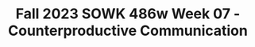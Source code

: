 ---
layout: single_embed_slide
title: "Fall 2023 SOWK 486w Week 07 - Counterproductive Communication"
presentation_id: I7JDZ8
canonical_url: /presentations/I7JDZ8/
slides:
  - slide_name: ../deck-11327-large-0.jpeg
    slide_thumbnail: ../deck-11327-thumb-0.jpeg
    slide_text: >
      <p>COUNTERPRODUCTIVE COMMUNICATION What Doesn’t Work
      Jacob Campbell, Ph.D. LICSW - Fall 2023 - SOWK 486 Heritage University</p>
      
  - slide_name: ../deck-11327-large-1.jpeg
    slide_thumbnail: ../deck-11327-thumb-1.jpeg
    slide_text: >
      <p>BIG BANG THEORY
      Fall 2023 - SOWK 486w
      Counterproductive Communication
      Jacob Campbell, Ph.D. LICSW at Heritage University</p>
      
  - slide_name: ../deck-11327-large-2.jpeg
    slide_thumbnail: ../deck-11327-thumb-2.jpeg
    slide_text: >
      <p>AGENDA ➤
      Parts and best practices of verbal and nonverbal communication
      ➤
      Re ective responding
      ➤
      Barriers to communication
      fl
      Fall 2023 - SOWK 486w
      Counterproductive Communication
      Jacob Campbell, Ph.D. LICSW at Heritage University</p>
      
  - slide_name: ../deck-11327-large-3.jpeg
    slide_thumbnail: ../deck-11327-thumb-3.jpeg
    slide_text: >
      <p>VERBAL AND NONVERBAL BEHAVIOR
      Fall 2023 - SOWK 486w
      Counterproductive Communication
      Lie to Me
      Jacob Campbell, Ph.D. LICSW at Heritage University</p>
      
  - slide_name: ../deck-11327-large-4.jpeg
    slide_thumbnail: ../deck-11327-thumb-4.jpeg
    slide_text: >
      <p>VERBAL AND NONVERBAL BEHAVIOR Verbal
      Paraverbal
      Facial expressions
      (2) to eliminate nonverbal styles that hinder e ective communication (3) to sustain and perhaps increase desirable nonverbal behaviors
      ff
      Fall 2023 - SOWK 486w
      Attentive
      (1) to assess your repetitive nonverbal behaviors
      Listening
      😨😯😬
      Counterproductive Communication
      Eye
      contact
      Body positioning
      Jacob Campbell, Ph.D. LICSW at Heritage University</p>
      
  - slide_name: ../deck-11327-large-5.jpeg
    slide_thumbnail: ../deck-11327-thumb-5.jpeg
    slide_text: >
      <p>THE OPPOSITE OF TALKING ISN’T LISTENING. THE OPPOSITE OF TALKING IS WAITING. Fran Lebowitz
      Fall 2023 - SOWK 486w
      Counterproductive Communication
      Attentive Listening
      Jacob Campbell, Ph.D. LICSW at Heritage University</p>
      
  - slide_name: ../deck-11327-large-6.jpeg
    slide_thumbnail: ../deck-11327-thumb-6.jpeg
    slide_text: >
      <p>PSYCHOMOTOR BEHAVIOR (BODY POSITIONING/POSTURE) Relaxed
      Our posture and body positioning is important in thinking about is one way that we provide information to others.
      Open
      Closed
      Tense
      Fall 2023 - SOWK 486w
      Counterproductive Communication
      Jacob Campbell, Ph.D. LICSW at Heritage University</p>
      
  - slide_name: ../deck-11327-large-7.jpeg
    slide_thumbnail: ../deck-11327-thumb-7.jpeg
    slide_text: >
      <p>POSTURE Recommended
      Not Recommended
      ➤ ➤ ➤ ➤ ➤ ➤ ➤
      Fall 2023 - SOWK 486w fi
      ➤
      Arms and hands moderately expressive; appropriate gestures Body leaning slightly forward; attentive but relaxed
      fi
      ➤
      Counterproductive Communication
      Rigid body position; arms tightly folded Body turned at an angle to client Fidgeting with hands Squirming or rocking in chair Leaning back or placing feet on desk Hand or ngers over mouth Pointing nger for emphasis
      (Hepworth et al., 2022)
      Jacob Campbell, Ph.D. LICSW at Heritage University</p>
      
  - slide_name: ../deck-11327-large-8.jpeg
    slide_thumbnail: ../deck-11327-thumb-8.jpeg
    slide_text: >
      <p>EYE CONTACT ➤
      Eye contact is important in establishing rapport with clients
      ➤
      It is important to remember that eye contact varies among di erent cultural backgrounds.
      Fall 2023 - SOWK 486w
      Moderate Eye Contact Counterproductive Communication
      Constant Eye Contact
      Jacob Campbell, Ph.D. LICSW at Heritage University ff
      No Eye Contact</p>
      
  - slide_name: ../deck-11327-large-9.jpeg
    slide_thumbnail: ../deck-11327-thumb-9.jpeg
    slide_text: >
      <p>FACIAL FEATURES
      Anger
      Disgust
      Fear
      Joy
      Sadness
      Surprise
      Fall 2023 - SOWK 486w
      Counterproductive Communication
      (Mizgajski &amp; Morzy, 2019)
      Jacob Campbell, Ph.D. LICSW at Heritage University</p>
      
  - slide_name: ../deck-11327-large-10.jpeg
    slide_thumbnail: ../deck-11327-thumb-10.jpeg
    slide_text: >
      <p>FACIAL EXPRESSIONS Recommended
      Not Recommended ➤
      ➤ ➤ ➤ ➤
      Direct eye contact (except when culturally proscribed) Warmth and concern reflected in facial expression Eyes at same level as client’s Appropriately varied and animated facial expressions Mouth relaxed; occasional smiles
      ➤ ➤ ➤ ➤ ➤ ➤
      ➤
      Fall 2023 - SOWK 486w fi
      ➤
      Avoidance of eye contact Staring or xating on person or object Lifting eyebrow critically Eye level higher or lower than client’s Nodding head excessively Yawning Frozen or rigid facial expressions Inappropriate slight smile Pursing or biting lips
      Counterproductive Communication
      (Hepworth et al., 2022)
      Jacob Campbell, Ph.D. LICSW at Heritage University</p>
      
  - slide_name: ../deck-11327-large-11.jpeg
    slide_thumbnail: ../deck-11327-thumb-11.jpeg
    slide_text: >
      <p>BODY POSITIONING
      Fall 2023 - SOWK 486w
      Counterproductive Communication
      12’ +
      Public
      4’ - 12’
      Social
      18”- 4’
      Personal
      Intimate
      0-18”
      Jacob Campbell, Ph.D. LICSW at Heritage University</p>
      
  - slide_name: ../deck-11327-large-12.jpeg
    slide_thumbnail: ../deck-11327-thumb-12.jpeg
    slide_text: >
      <p>PHYSICAL PROXIMITY Recommended
      ➤
      Three to five feet between chairs
      Fall 2023 - SOWK 486w
      Not Recommended
      ➤ ➤
      Counterproductive Communication
      Excessive closeness or distance Talking across desk or other barrier
      (Hepworth et al., 2022)
      Jacob Campbell, Ph.D. LICSW at Heritage University</p>
      
  - slide_name: ../deck-11327-large-13.jpeg
    slide_thumbnail: ../deck-11327-thumb-13.jpeg
    slide_text: >
      <p>PARAVERBAL COMMUNICATION
      Tone
      Fall 2023 - SOWK 486w
      Volume
      Counterproductive Communication
      Cadence
      Jacob Campbell, Ph.D. LICSW at Heritage University</p>
      
  - slide_name: ../deck-11327-large-14.jpeg
    slide_thumbnail: ../deck-11327-thumb-14.jpeg
    slide_text: >
      <p>TONE OF VOICE
      HOW CAN I HELP YOU Fall 2023 - SOWK 486w
      Counterproductive Communication
      Jacob Campbell, Ph.D. LICSW at Heritage University</p>
      
  - slide_name: ../deck-11327-large-15.jpeg
    slide_thumbnail: ../deck-11327-thumb-15.jpeg
    slide_text: >
      <p>TONE OF VOICE
      HOW CAN I HELP YOU Fall 2023 - SOWK 486w
      Counterproductive Communication
      Jacob Campbell, Ph.D. LICSW at Heritage University</p>
      
  - slide_name: ../deck-11327-large-16.jpeg
    slide_thumbnail: ../deck-11327-thumb-16.jpeg
    slide_text: >
      <p>TONE OF VOICE
      HOW CAN I HELP YOU Fall 2023 - SOWK 486w
      Counterproductive Communication
      Jacob Campbell, Ph.D. LICSW at Heritage University</p>
      
  - slide_name: ../deck-11327-large-17.jpeg
    slide_thumbnail: ../deck-11327-thumb-17.jpeg
    slide_text: >
      <p>TONE OF VOICE
      HOW CAN I HELP YOU Fall 2023 - SOWK 486w
      Counterproductive Communication
      Jacob Campbell, Ph.D. LICSW at Heritage University</p>
      
  - slide_name: ../deck-11327-large-18.jpeg
    slide_thumbnail: ../deck-11327-thumb-18.jpeg
    slide_text: >
      <p>TONE OF VOICE
      HOW CAN I HELP YOU Fall 2023 - SOWK 486w
      Counterproductive Communication
      Jacob Campbell, Ph.D. LICSW at Heritage University</p>
      
  - slide_name: ../deck-11327-large-19.jpeg
    slide_thumbnail: ../deck-11327-thumb-19.jpeg
    slide_text: >
      <p>VOICE Recommended
      Not Recommended ➤ ➤ ➤
      ➤ ➤ ➤ ➤
      Clearly audible but not loud Warmth in tone of voice Voice modulated to reflect nuances of feeling and emotional tone of client messages Moderate speech tempo
      ➤ ➤ ➤ ➤ ➤ ➤ ➤
      Fall 2023 - SOWK 486w
      Mumbling or speaking inaudibly Monotonic voice Halting speech Frequent grammatical errors Prolonged silences Excessively animated speech Slow, rapid, or staccato speech Nervous laughter Consistent clearing of throat Speaking loudly
      Counterproductive Communication
      (Hepworth et al., 2022)
      Jacob Campbell, Ph.D. LICSW at Heritage University</p>
      
  - slide_name: ../deck-11327-large-20.jpeg
    slide_thumbnail: ../deck-11327-thumb-20.jpeg
    slide_text: >
      <p>VERBAL COMMUNICATION
      Barriers
      In Intent Lack of Clarity Vagueness Cultural Difference
      External Environment Noise and Distractions
      Divided Attention Other Concerns Biases
      Message
      Intent
      Fall 2023 - SOWK 486w
      In Impact
      Counterproductive Communication
      Impact
      (Kirst-Ashman and Hull, 2015)
      Jacob Campbell, Ph.D. LICSW at Heritage University</p>
      
  - slide_name: ../deck-11327-large-21.jpeg
    slide_thumbnail: ../deck-11327-thumb-21.jpeg
    slide_text: >
      <p>I am Home
      EXAMPLE OF SOMEBODY SHARING INTENSE FEELINGS From LaGravenese, R. (2007, January 5). Freedom Writers [Drama]. Paramount Pictures.
      Fall 2023 - SOWK 486w
      Counterproductive Communication
      Jacob Campbell, Ph.D. LICSW at Heritage University</p>
      
  - slide_name: ../deck-11327-large-22.jpeg
    slide_thumbnail: ../deck-11327-thumb-22.jpeg
    slide_text: >
      <p>DISCRETE VERBAL FOLLOWING SKILLS Reflection of Content
      Simple Re ections: which identify the emotions expressed by the client, are carried over from nondirective, client-centered counseling
      •
      Complex Re ections: go beyond what the client has directly stated or implied, adding substantial meaning or emphasis to convey a more complex picture
      •
      Reframing: is another form of adding content. Here, the social worker puts the client’s response in a di erent light beyond what the client had considered
      ff
      fl
      Reflection of Affect
      •
      Fall 2023 - SOWK 486w fl
      Reflection responses
      Counterproductive Communication
      Jacob Campbell, Ph.D. LICSW at Heritage University</p>
      
  - slide_name: ../deck-11327-large-23.jpeg
    slide_thumbnail: ../deck-11327-thumb-23.jpeg
    slide_text: >
      <p>Lorem Ipsum Dolor
      TWELVE COMMUNICATION ROADBLOCKS</p>
      
  - slide_name: ../deck-11327-large-24.jpeg
    slide_thumbnail: ../deck-11327-thumb-24.jpeg
    slide_text: >
      <p>TWELVE COMMUNICATION ROADBLOCKS 1. Ordering, directing, commanding 2. Warning, admonishing, threatening 3. Exhorting, moralizing, preaching 4. Advising and giving solutions or suggestions 5. Lecturing, teaching, giving logical arguments 6. Judging, criticizing, disagreeing, blaming
      Fall 2023 - SOWK 486w
      Counterproductive Communication
      (Gordon, 2003)
      Jacob Campbell, Ph.D. LICSW at Heritage University</p>
      
  - slide_name: ../deck-11327-large-25.jpeg
    slide_thumbnail: ../deck-11327-thumb-25.jpeg
    slide_text: >
      <p>TWELVE COMMUNICATION ROADBLOCKS 7. Praising, agreeing 8. Name calling, ridiculing, shaming 9. Interpreting, analyzing, diagnosing 10.Reassuring, sympathizing, consoling, supporting 11.Probing, questioning, interrogating 12.Withdrawing, distracting, humoring, diverting
      Fall 2023 - SOWK 486w
      Counterproductive Communication
      (Gordon, 2003)
      Jacob Campbell, Ph.D. LICSW at Heritage University</p>
      
  - slide_name: ../deck-11327-large-26.jpeg
    slide_thumbnail: ../deck-11327-thumb-26.jpeg
    slide_text: >
      <p>What counterproductive communication pattern you do How have you seen counterproductive communication impact a conversation A personal story about counterproductive communication in your life A way that you try to use positive communication patters in your life
      TWELVE COMMUNICATION ROADBLOCKS</p>
      
  - slide_name: ../deck-11327-large-27.jpeg
    slide_thumbnail: ../deck-11327-thumb-27.jpeg
    slide_text: >
      <p>INAPPROPRIATE INTERVIEWING TECHNIQUE BARRIERS ➤
      Stacking questions
      ➤
      Parroting or overusing certain phrases or clichés
      ➤
      Asking leading questions Interrupting inappropriately or excessively
      ➤
      Vague e usive positivity
      ➤
      Dwelling on the remote past
      ➤
      Dominating the interaction
      ➤
      Tangential exploration
      ➤
      Keeping discussion focused on safe topics
      ➤
      Failing to be aware of implicit and cognitive bias
      ➤
      Responding infrequently
      Fall 2023 - SOWK 486w ff
      ➤
      Counterproductive Communication
      (Hepworth et al., 2022)
      Jacob Campbell, Ph.D. LICSW at Heritage University</p>
      
---
